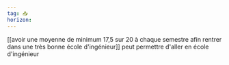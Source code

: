 ```yaml
---
tag: 📥
horizon: 
---
```

[[avoir une moyenne de minimum 17,5 sur 20 à chaque semestre afin rentrer dans une très bonne école d'ingénieur]] peut permettre d'aller en école d'ingénieur